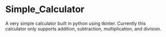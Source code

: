 # Simple_Calculator
A very simple calculator built in python using tkinter. Currently this calculator only supports addition, 
subtraction, multiplication, and division.
